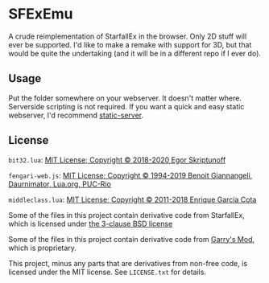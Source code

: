 # SFExEmu

A crude reimplementation of StarfallEx in the browser. Only 2D stuff will ever be supported. I'd like to make a remake with support for 3D, but that would be quite the undertaking (and it will be in a different repo if I ever do).

## Usage

Put the folder somewhere on your webserver. It doesn't matter where. Serverside scripting is not required. If you want a quick and easy static webserver, I'd recommend [static-server](https://github.com/nbluis/static-server#readme).

## License

`bit32.lua`: [MIT License; Copyright © 2018-2020 Egor Skriptunoff](https://github.com/Egor-Skriptunoff/pure_lua_SHA/blob/master/LICENSE)

`fengari-web.js`: [MIT License; Copyright © 1994-2019 Benoit Giannangeli, Daurnimator, Lua.org, PUC-Rio](https://github.com/fengari-lua/fengari/blob/master/LICENSE)

`middleclass.lua`: [MIT License; Copyright © 2011-2018 Enrique García Cota](https://github.com/kikito/middleclass/blob/master/MIT-LICENSE.txt)

Some of the files in this project contain derivative code from StarfallEx, which is licensed under [the 3-clause BSD license](https://github.com/thegrb93/StarfallEx/blob/master/License.txt)

Some of the files in this project contain derivative code from [Garry's Mod](https://github.com/Facepunch/garrysmod), which is proprietary.

This project, minus any parts that are derivatives from non-free code, is licensed under the MIT license. See `LICENSE.txt` for details.
